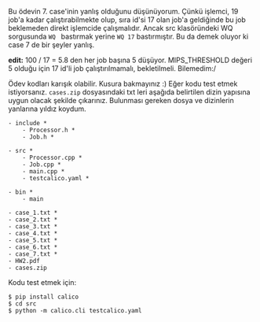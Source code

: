 Bu ödevin 7. case'inin yanlış olduğunu düşünüyorum. Çünkü işlemci, 19 job'a kadar çalıştırabilmekte olup, sıra id'si 17 olan job'a geldiğinde bu job beklemeden direkt işlemcide çalışmalıdır. Ancak src klasöründeki WQ sorgusunda `WQ ` bastırmak yerine `WQ 17` bastırmıştır. Bu da demek oluyor ki case 7 de bir şeyler yanlış.

**edit:** 100 / 17 = 5.8 den her job başına 5 düşüyor. MIPS_THRESHOLD değeri 5 olduğu için 17 id'li job çalıştırılmamalı, bekletilmeli. Bilemedim:/ 

Ödev kodları karışık olabilir. Kusura bakmayınız :) Eğer kodu test etmek istiyorsanız. `cases.zip` dosyasındaki txt leri aşağıda belirtilen dizin yapısına uygun olacak şekilde çıkarınız. Bulunması gereken dosya ve dizinlerin yanlarına yıldız koydum.

```
- include * 
    - Processor.h *
    - Job.h *

- src *
    - Processor.cpp *
    - Job.cpp *
    - main.cpp *
    - testcalico.yaml *

- bin *
    - main

- case_1.txt *
- case_2.txt *
- case_3.txt *
- case_4.txt *
- case_5.txt *
- case_6.txt *
- case_7.txt *
- HW2.pdf
- cases.zip
```

Kodu test etmek için:

```shell
$ pip install calico
$ cd src
$ python -m calico.cli testcalico.yaml
```
